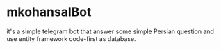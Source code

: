 # mkohansalBot
it's a simple telegram bot that answer some simple Persian question and use entity framework code-first as database.
